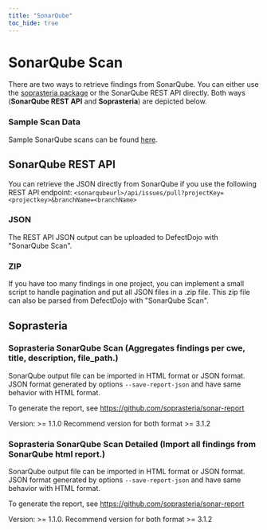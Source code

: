 ```yaml
---
title: "SonarQube"
toc_hide: true
---
```

# SonarQube Scan
There are two ways to retrieve findings from SonarQube. You can either use the [soprasteria package](https://github.com/soprasteria/sonar-report) or the SonarQube REST API directly. 
Both ways (**SonarQube REST API** and **Soprasteria**) are depicted below. 

### Sample Scan Data
Sample SonarQube scans can be found [here](https://github.com/DefectDojo/django-DefectDojo/tree/master/unittests/scans/sonarqube).

## SonarQube REST API 
You can retrieve the JSON directly from SonarQube if you use the following REST API endpoint:  `<sonarqubeurl>/api/issues/pull?projectKey=<projectkey>&branchName=<branchName>`
### JSON
The REST API JSON output can be uploaded to DefectDojo with "SonarQube Scan". 

### ZIP
If you have too many findings in one project, you can implement a small script to handle pagination and put all JSON files in a .zip file. This zip file can also be parsed from DefectDojo with "SonarQube Scan". 

## Soprasteria
### Soprasteria SonarQube Scan (Aggregates findings per cwe, title, description, file\_path.)

SonarQube output file can be imported in HTML format or JSON format. JSON format generated by options `--save-report-json` and have same behavior with HTML format.

To generate the report, see
<https://github.com/soprasteria/sonar-report>

Version: \>= 1.1.0
Recommend version for both format \>= 3.1.2

### Soprasteria SonarQube Scan Detailed (Import all findings from SonarQube html report.)

SonarQube output file can be imported in HTML format or JSON format. JSON format generated by options `--save-report-json` and have same behavior with HTML format.

To generate the report, see
<https://github.com/soprasteria/sonar-report>

Version: \>= 1.1.0.
Recommend version for both format \>= 3.1.2



